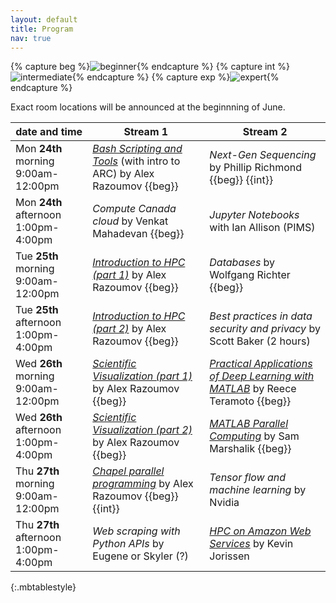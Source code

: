 ```yaml
---
layout: default
title: Program
nav: true
---
```


{% capture beg %}![beginner](images/beginner.png){% endcapture %}
{% capture int %}![intermediate](images/intermediate.png){% endcapture %}
{% capture exp %}![expert](images/expert.png){% endcapture %}

Exact room locations will be announced at the beginnning of June.

| date and time | Stream 1 | Stream 2 |
| ------------- | --------------- | ----------------- |
| Mon **24th** morning 9:00am-12:00pm | [*Bash Scripting and Tools*](bash) (with intro to ARC) by Alex Razoumov {{beg}} | *Next-Gen Sequencing* by Phillip Richmond {{beg}} {{int}} |
| Mon **24th** afternoon 1:00pm-4:00pm | *Compute Canada cloud* by Venkat Mahadevan {{beg}} | *Jupyter Notebooks* with Ian Allison (PIMS) |
| Tue **25th** morning 9:00am-12:00pm | [*Introduction to HPC (part 1)*](introHPC) by Alex Razoumov {{beg}} | *Databases* by Wolfgang Richter {{beg}} |
| Tue **25th** afternoon 1:00pm-4:00pm | [*Introduction to HPC (part 2)*](introHPC) by Alex Razoumov {{beg}} | *Best practices in data security and privacy* by Scott Baker (2 hours) |
| Wed **26th** morning 9:00am-12:00pm | [*Scientific Visualization (part 1)*](visualization) by Alex Razoumov {{beg}} | [*Practical Applications of Deep Learning with MATLAB*](deepLearningMatlab) by Reece Teramoto {{beg}}  |
| Wed **26th** afternoon 1:00pm-4:00pm | [*Scientific Visualization (part 2)*](visualization) by Alex Razoumov {{beg}} | [*MATLAB Parallel Computing*](parallelMatlab) by Sam Marshalik {{beg}} |
| Thu **27th** morning 9:00am-12:00pm | [*Chapel parallel programming*](chapel) by Alex Razoumov {{beg}}{{int}} | *Tensor flow and machine learning* by Nvidia |
| Thu **27th** afternoon 1:00pm-4:00pm | *Web scraping with Python APIs* by Eugene or Skyler (?) | [*HPC on Amazon Web Services*](amazon) by Kevin Jorissen |
{:.mbtablestyle}

&nbsp;

<!-- Tentative: -->
<!-- - *Elastic cloud and S3* by Dell (1/2-day hands-on) -->
<!-- - *CUDA* by Nvidia (waiting for confirmation) -->
<!-- - a session from ECOSCOPE (in contact) -->

<!-- Other: -->
<!-- - *Introduction to GPU programming with CUDA* by Juan Zuniga {{int}} -->
<!-- - *Speeding up Python code with C/C++* by Dmitri Rozmanov {{beg}} {{int}} -->
<!-- - *HPC and deep learning labs in Microsoft Azure Cloud* {{beg}} -->
<!-- - *Parallelization in Python 3 and large datasets* by Phil Austin {{int}} -->
<!-- - *Microbiome data manipulation and visualization in R* by Kim Dill-McFarland {{beg}} -->
<!-- - *Amazon Web Services* {{beg}} -->
<!-- - Julia course? -->
<!-- - open panel on post-PhD career options -->

<!-- <strike>Python scripting for Scientists</strike> -->
